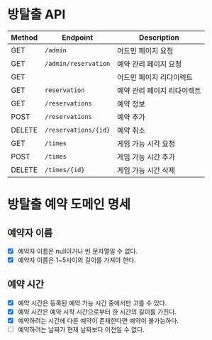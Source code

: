 # 방탈출 API

| Method | Endpoint             | Description     |
|--------|----------------------|-----------------|
| GET    | `/admin`             | 어드민 페이지 요청      |
| GET    | `/admin/reservation` | 예약 관리 페이지 요청    |
| GET    | ` `                  | 어드민 페이지 리다이렉트   |
| GET    | `reservation`        | 예약 관리 페이지 리다이렉트 |
| GET    | `/reservations`      | 예약 정보           |
| POST   | `/reservations`      | 예약 추가           |
| DELETE | `/reservations/{id}` | 예약 취소           |
| GET    | `/times`             | 게임 가능 시각 요청     |
| POST   | `/times`             | 게임 가능 시간 추가     |
| DELETE | `/times/{id}`        | 게임 가능 시간 삭제     |

# 방탈출 예약 도메인 명세

## 예약자 이름

- [x] 예약자 이름은 null이거나 빈 문자열일 수 없다.
- [x] 예약자 이름은 1~5사이의 길이를 가져야 한다.

## 예약 시간

- [x] 예약 시간은 등록된 예약 가능 시간 중에서만 고를 수 있다.
- [x] 예약 시간은 예약 시작 시간으로부터 한 시간의 길이를 가진다.
- [x] 예약하려는 시간에 다른 예약이 존재한다면 예약이 불가능하다.
- [ ] 예약하려는 날짜가 현재 날짜보다 이전일 수 없다.

